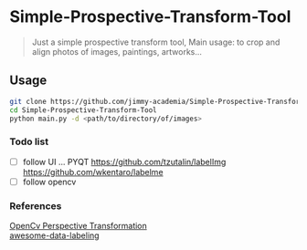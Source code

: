 # Simple-Prospective-Transform-Tool
> Just a simple prospective transform tool, 
> Main usage: to crop and align photos of images, paintings, artworks...

## Usage

```bash
git clone https://github.com/jimmy-academia/Simple-Prospective-Transform-Tool.git
cd Simple-Prospective-Transform-Tool
python main.py -d <path/to/directory/of/images>

```
### Todo list
- [ ] follow UI ... PYQT https://github.com/tzutalin/labelImg https://github.com/wkentaro/labelme
- [ ] follow opencv 

### References
[OpenCv Perspective Transformation](https://medium.com/analytics-vidhya/opencv-perspective-transformation-9edffefb2143)   
[awesome-data-labeling](https://github.com/heartexlabs/awesome-data-labeling)
